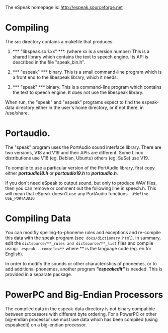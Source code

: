 
The eSpeak homepage is:  http://espeak.sourceforge.net


Compiling
=========

The  src  directory contains a makefile that produces:

1.  *** "libspeak.so.1.xx" ***.  (where xx is a version number)
    This is a shared library which contains the text to speech engine.
    Its API is described in the file "speak_bin.h".

2.   *** "espeak" *** binary.  This is a small command-line program which is a front
    end to the libespeak library, which it needs.

3.   *** "speak" ***  binary.  This is a command-line program which contains the
    text to speech engine. It does not use the libespeak library.


When run, the "speak" and "espeak" programs expect to find the  espeak-data
directory either in the user's home directory, or if not there, in /use/share.


Portaudio.
========== 

The "speak" program uses the PortAudio sound interface library.  There are two
versions, V18 and V19 and their APIs are different.  Some Linux distributions
use V18 (eg. Debian, Ubuntu) others (eg. SuSe) use V19.

To compile to use a particular version of the PortAudio library, first copy
either  ***portaudio18.h***  or  ***portaudio19.h***  to  ***portaudio.h***.

If you don't need eSpeak to output sound, but only to produce WAV files,
then you can remove or comment out the following line in  speech.h.
This will mean that eSpeak doesn't use any PortAudio functions.
``` #define  USE_PORTAUDIO```


Compiling Data
==============

You can modifiy spelling-to-phoneme rules and exceptions and re-compile this
data with the  speak  program (see  ```docs/dictionary.html```). In summary, edit
the ```dictsource/**_rules and dictsource/**_list``` files and compile using:
   ```espeak --compile=**```
where ** is the language code (eg. en for English).

In order to modify the sounds or other characteristics of phonemes, or
to add additional phonemes, another program ***"espeakedit"*** is needed. This
is provided in a separate package.


PowerPC and Big-Endian Processors
=================================

The compiled data in the espeak-data directory is not binary compatible between
processors with different byte ordering.  For a PowerPC or other big-endian
processor use must use data which has been compiled (using espeakedit) on
a big-endian processor.


